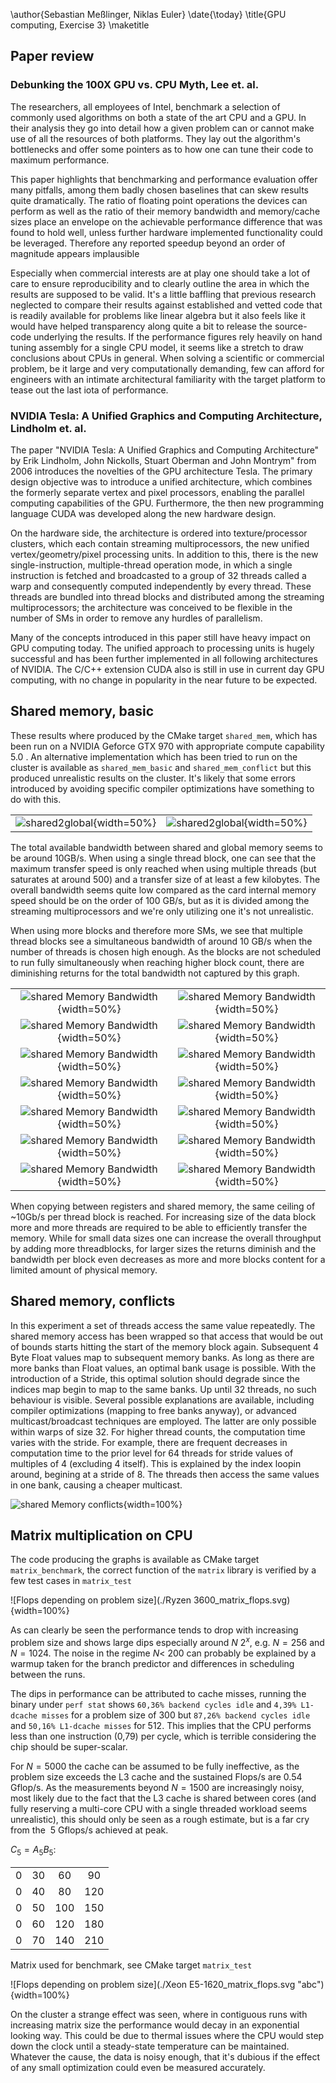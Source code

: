 \author{Sebastian Meßlinger, Niklas Euler}
\date{\today}
\title{GPU computing, Exercise 3}
\maketitle

## Paper review

### Debunking the 100X GPU vs. CPU Myth, Lee et. al. 

The researchers, all employees of Intel, benchmark a selection of commonly used algorithms on both a state of the art CPU and a GPU. In their analysis they go into detail how a given problem can or cannot make use of all the resources of both platforms. They lay out the algorithm's bottlenecks and offer some pointers as to how one can tune their code to maximum performance. 

This paper highlights that benchmarking and performance evaluation offer many pitfalls, among them badly chosen baselines that can skew results quite dramatically. The ratio of floating point operations the devices can perform as well as the ratio of their memory bandwidth and memory/cache sizes place an envelope on the achievable performance difference that was found to hold well, unless further hardware implemented functionality could be leveraged. Therefore any reported speedup beyond an order of magnitude appears implausible 

Especially when commercial interests are at play one should take a lot of care to ensure reproducibility and to clearly outline the area in which the results are supposed to be valid. It's a little baffling that previous research neglected to compare their results against established and vetted code that is readily available for problems like linear algebra but it also feels like it would have helped transparency along quite a bit to release the source-code underlying the results. If the performance figures rely heavily on hand tuning assembly for a single CPU model, it seems like a stretch to draw conclusions about CPUs in general. When solving a scientific or commercial problem, be it large and very computationally demanding, few can afford for engineers with an intimate architectural familiarity with the target platform to tease out the last iota of performance.

### NVIDIA Tesla: A Unified Graphics and Computing Architecture, Lindholm et. al.

The paper "NVIDIA Tesla: A Unified Graphics and Computing Architecture" by Erik Lindholm, John Nickolls, Stuart Oberman and John Montrym" from 2006 introduces the novelties of the GPU architecture Tesla. The primary design objective was to introduce a unified architecture, which combines the formerly separate vertex and pixel processors, enabling the parallel computing capabilities of the GPU. Furthermore, the then new programming language CUDA was developed along the new hardware design.

On the hardware side, the architecture is ordered into texture/processor clusters, which each contain streaming multiprocessors, the new unified vertex/geometry/pixel processing units. In addition to this, there is the new single-instruction, multiple-thread operation mode, in which a single instruction is fetched and broadcasted to a group of 32 threads called a warp and consequently computed independently by every thread. These threads are bundled into thread blocks and distributed among the streaming multiprocessors; the architecture was conceived to be flexible in the number of SMs in order to remove any hurdles of parallelism.

Many of the concepts introduced in this paper still have heavy impact on GPU computing today. The unified approach to processing units is hugely successful and has been further implemented in all following architectures of NVIDIA. The C/C++ extension CUDA also is still in use in current day GPU computing, with no change in popularity in the near future to be expected.

## Shared memory, basic

These results where produced by the CMake target `shared_mem`, which has been run on a NVIDIA Geforce GTX 970 with appropriate compute capability 5.0 . An alternative implementation which has been tried to run on the cluster is available as `shared_mem_basic` and `shared_mem_conflict` but this produced unrealistic results on the cluster. It's likely that some errors introduced by avoiding specific compiler optimizations have something to do with this.

|||
|:----:|:----:|
|![shared2global](./s2g_1b.svg){width=50%}|![shared2global](./s2g.svg){width=50%}|

The total available bandwidth between shared and global memory seems to be around 10GB/s. When using a single thread block, one can see that the maximum transfer speed is only reached when using multiple threads (but saturates at around 500) and a transfer size of at least a few kilobytes. The overall bandwidth seems quite low compared as the card internal memory speed should be on the order of 100 GB/s, but as it is divided among the streaming multiprocessors and we're only utilizing one it's not unrealistic.

When using more blocks and therefore more SMs, we see that multiple thread blocks see a simultaneous bandwidth of around 10 GB/s when the number of threads is chosen high enough. As the blocks are not scheduled to run fully simultaneously when reaching higher block count, there are diminishing returns for the total bandwidth not captured by this graph.

|||
|:----:|:----:|
|![shared Memory Bandwidth](./r2s1000.svg  ){width=50%}|![shared Memory Bandwidth](./s2r1000.svg ){width=50%}|
|![shared Memory Bandwidth](./r2s8000.svg  ){width=50%}|![shared Memory Bandwidth](./s2r8000.svg ){width=50%}|
|![shared Memory Bandwidth](./r2s16000.svg ){width=50%}|![shared Memory Bandwidth](./s2r16000.svg){width=50%}|
|![shared Memory Bandwidth](./r2s24000.svg ){width=50%}|![shared Memory Bandwidth](./s2r24000.svg){width=50%}|
|![shared Memory Bandwidth](./r2s32000.svg ){width=50%}|![shared Memory Bandwidth](./s2r32000.svg){width=50%}|
|![shared Memory Bandwidth](./r2s40000.svg ){width=50%}|![shared Memory Bandwidth](./s2r40000.svg){width=50%}|
|![shared Memory Bandwidth](./r2s48000.svg ){width=50%}|![shared Memory Bandwidth](./s2r48000.svg){width=50%}|

When copying between registers and shared memory, the same ceiling of ~10Gb/s per thread block is reached. For increasing size of the data block more and more threads are required to be able to efficiently transfer the memory. While for small data sizes one can increase the overall throughput by adding more threadblocks, for larger sizes the returns diminish and the bandwidth per block even decreases as more and more blocks content for a limited amount of physical memory.

## Shared memory, conflicts

In this experiment a set of threads access the same value repeatedly. The shared memory access has been wrapped so that access that would be out of bounds starts hitting the start of the memory block again. Subsequent 4 Byte Float values map to subsequent memory banks. As long as there are more banks than Float values, an optimal bank usage is possible. With the introduction of a Stride, this optimal solution should degrade since the indices map begin to map to the same banks. Up until 32 threads, no such behaviour is visible. Several possible explanations are available, including compiler optimizations (mapping to free banks anyway), or advanced multicast/broadcast techniques are employed. The latter are only possible within warps of size 32. For higher thread counts, the computation time varies with the stride. For example, there are frequent decreases in computation time to the prior level for 64 threads for stride values of multiples of 4 (excluding 4 itself). This is explained by the index loopin around, begining at a stride of 8. The threads then access the same values in one bank, causing a cheaper multicast.


![shared Memory conflicts](./s2r_c.svg ){width=100%}

## Matrix multiplication on CPU

The code producing the graphs is available as CMake target `matrix_benchmark`, the correct function of the `matrix` library is verified by a few test cases in `matrix_test`

![Flops depending on problem size](./Ryzen 3600_matrix_flops.svg){width=100%}

As can clearly be seen the performance tends to drop with increasing problem size and shows large dips especially around $N~2^x$, e.g. $N=256$ and $N=1024$.
The noise in the regime $N <~ 200$ can probably be explained by a warmup taken for the branch predictor and differences in scheduling between the runs.

The dips in performance can be attributed to cache misses, running the binary under `perf stat` shows `60,36% backend cycles idle` and `4,39% L1-dcache misses` for a problem size of 300 but `87,26% backend cycles idle` and `50,16% L1-dcache misses` for 512. This implies that the CPU performs less than one instruction (0,79) per cycle, which is terrible considering the chip should be super-scalar.

For $N=5000$ the cache can be assumed to be fully ineffective, as the problem size exceeds the L3 cache and the sustained Flops/s are $0.54$ Gflop/s. As the measurements beyond $N=1500$ are increasingly noisy, most likely due to the fact that the L3 cache is shared between cores (and fully reserving a multi-core CPU with a single threaded workload seems unrealistic), this should only be seen as a rough estimate, but is a far cry from the $~5$ Gflops/s achieved at peak.

$C_5=A_5B_5$:

|||||
|:----:|:----:|:----:|:---:|
|0|30|60|90|120|
|0|40|80|120|160|
|0|50|100|150|200|
|0|60|120|180|240|
|0|70|140|210|280|
Matrix used for benchmark, see CMake target `matrix_test`

![Flops depending on problem size](./Xeon E5-1620_matrix_flops.svg "abc"){width=100%}

On the cluster a strange effect was seen, where in contiguous runs with increasing matrix size the performance would decay in an exponential looking way. This could be due to thermal issues where the CPU would step down the clock until a steady-state temperature can be maintained. Whatever the cause, the data is noisy enough, that it's dubious if the effect of any small optimization could even be measured accurately.
